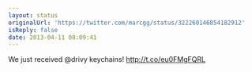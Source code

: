 ```yaml
---
layout: status
originalUrl: 'https://twitter.com/marcgg/status/322260146854182912'
isReply: false
date: 2013-04-11 08:09:41
---
```


We just received @drivy keychains! http://t.co/eu0FMgFQRL
